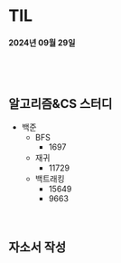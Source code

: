 # TIL
#### 2024년 09월 29일

<br>
<br>

## 알고리즘&CS 스터디
- 백준
    - BFS
        - 1697
    - 재귀
        - 11729
    - 백트래킹
        - 15649
        - 9663

<br>

## 자소서 작성
